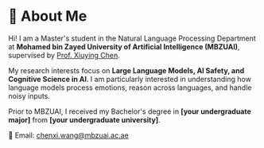 <span class='anchor' id='about-me'></span>

# 👋 About Me

Hi! I am a Master's student in the Natural Language Processing Department at **Mohamed bin Zayed University of Artificial Intelligence (MBZUAI)**, supervised by [Prof. Xiuying Chen](https://iriscxy.github.io/). 

My research interests focus on **Large Language Models, AI Safety, and Cognitive Science in AI**. I am particularly interested in understanding how language models process emotions, reason across languages, and handle noisy inputs.

Prior to MBZUAI, I received my Bachelor's degree in **[your undergraduate major]** from **[your undergraduate university]**.

📧 Email: [chenxi.wang@mbzuai.ac.ae](mailto:chenxi.wang@mbzuai.ac.ae)

